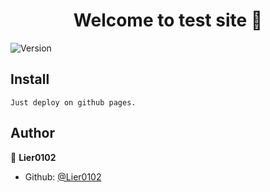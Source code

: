 <h1 align="center">Welcome to
test site 👋</h1>
<p>
  <img alt="Version" src="https://img.shields.io/badge/version-0.5-blue.svg?cacheSeconds=2592000" />
</p>


## Install

```text
Just deploy on github pages.
```

## Author

👤 **Lier0102**

* Github: [@Lier0102](https://github.com/Lier0102)
